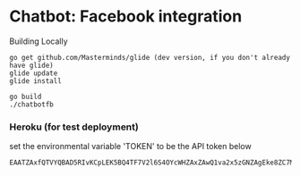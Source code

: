 # Chatbot: Facebook integration

Building Locally
```
go get github.com/Masterminds/glide (dev version, if you don't already have glide)
glide update
glide install

go build
./chatbotfb 
```

### Heroku (for test deployment)

set the environmental variable 'TOKEN' to be the API token below

```
EAATZAxfQTVYQBAD5RIvKCpLEK5BQ4TF7V2l6S4OYcWHZAxZAwQ1va2x5zGNZAgEke8ZC7Mik8CKOcwqPmSLZBrZB2PzBaXEeOvhvoxfHwjelZBMLZCGZCOvflQJ1cCSH2nPfdOVih79WoQK0F47I5BI6wetibxz0eTlsiWFv9gPbllZBgZDZD
```